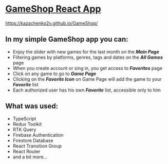 
# [GameShop React App](https://kazachenko2v.github.io/GameShop/)
https://kazachenko2v.github.io/GameShop/


## In my simple GameShop app you can: 

* Enjoy the slider with new games for the last month on the ***Main Page***
* Filtering games by platforms, genres, tags and dates on the ***All Games*** page
* When you create account or sing in, you get access to ***Favorites*** page
* Click on any game to go to ***Game Page***
* Сlicking on the ***Favorite Icon*** on Game Page will add the game to your ***Favorite*** list
* Each authorized user has his own ***Favorite*** list, accessible only to him


## What was used:

* TypeScript
* Redux Toolkit
* RTK Query
* Firebase Authentication
* Firestore Database
* React Transition Group
* React Router
* and a bit more...
